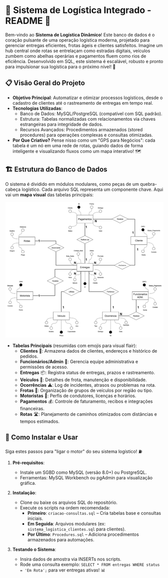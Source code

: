 # 🚚 **Sistema de Logística Integrado** - README 🚛

Bem-vindo ao **Sistema de Logística Dinâmico**! Este banco de dados é o coração pulsante de uma operação logística moderna, projetado para gerenciar entregas eficientes, frotas ágeis e clientes satisfeitos. Imagine um hub central onde rotas se entrelaçam como estradas digitais, veículos zumbem como abelhas operárias e pagamentos fluem como rios de eficiência. Desenvolvido em SQL, este sistema é escalável, robusto e pronto para impulsionar sua logística para o próximo nível! 🌟

## 📋 **Visão Geral do Projeto**
- **Objetivo Principal**: Automatizar e otimizar processos logísticos, desde o cadastro de clientes até o rastreamento de entregas em tempo real.
- **Tecnologias Utilizadas**:
  - Banco de Dados: MySQL/PostgreSQL (compatível com SQL padrão).
  - Estrutura: Tabelas normalizadas com relacionamentos via chaves estrangeiras para integridade de dados.
  - Recursos Avançados: Procedimentos armazenados (stored procedures) para operações complexas e consultas otimizadas.
- **Por Que Criativo?** Pense nisso como um "GPS para Negócios": cada tabela é um nó em uma rede de rotas, guiando dados de forma inteligente e visualizando fluxos como um mapa interativo! 🗺️

## 🏗️ **Estrutura do Banco de Dados**
O sistema é dividido em módulos modulares, como peças de um quebra-cabeça logístico. Cada arquivo SQL representa um componente chave. Aqui vai um **mapa visual** das tabelas principais:

<div align="center">
  <img src="img/Fluxograma.png" alt="Banner mostrando um sistema de gestão de CNH com interface" />
  <br>

</div>


- **Tabelas Principais** (resumidas com emojis para visual flair):
  - **Clientes** 👥: Armazena dados de clientes, endereços e histórico de pedidos.
  - **Funcionários/Admin** 👔: Gerencia equipe administrativa e permissões de acesso.
  - **Entregas** 📦: Registra status de entregas, prazos e rastreamento.
  - **Veículos** 🚗: Detalhes de frota, manutenção e disponibilidade.
  - **Ocorrências** ⚠️: Log de incidentes, atrasos ou problemas na rota.
  - **Frotas** 🚌: Organização de grupos de veículos por região ou tipo.
  - **Motoristas** 🚙: Perfis de condutores, licenças e horários.
  - **Pagamentos** 💰: Controle de faturamento, recibos e integrações financeiras.
  - **Rotas** 🛣️: Planejamento de caminhos otimizados com distâncias e tempos estimados.

## 🔧 **Como Instalar e Usar**
Siga estes passos para "ligar o motor" do seu sistema logístico! ⛽

1. **Pré-requisitos**:
   - Instale um SGBD como MySQL (versão 8.0+) ou PostgreSQL.
   - Ferramentas: MySQL Workbench ou pgAdmin para visualização gráfica.

2. **Instalação**:
   - Clone ou baixe os arquivos SQL do repositório.
   - Execute os scripts na ordem recomendada:
     - **Primeiro**: `criacao-consultas.sql` – Cria tabelas base e consultas iniciais.
     - **Em Seguida**: Arquivos modulares (ex: `sistema_logistica_clientes.sql` para clientes).
     - **Por Último**: `Procedures.sql` – Adiciona procedimentos armazenados para automações.

3. **Testando o Sistema**:
   - Insira dados de amostra via INSERTs nos scripts.
   - Rode uma consulta exemplo: `SELECT * FROM entregas WHERE status = 'Em Rota';` para ver entregas ativas! 📊

